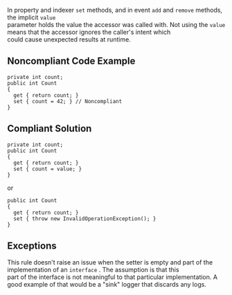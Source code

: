 
In property and indexer `set` methods, and in event `add` and `remove` methods, the implicit `value`<br>parameter holds the value the accessor was called with. Not using the `value` means that the accessor ignores the caller's intent which<br>could cause unexpected results at runtime.

## Noncompliant Code Example


    private int count;
    public int Count
    {
      get { return count; }
      set { count = 42; } // Noncompliant
    }


## Compliant Solution


    private int count;
    public int Count
    {
      get { return count; }
      set { count = value; }
    }


or


    public int Count
    {
      get { return count; }
      set { throw new InvalidOperationException(); }
    }


## Exceptions

This rule doesn't raise an issue when the setter is empty and part of the implementation of an `interface` . The assumption is that this<br>part of the interface is not meaningful to that particular implementation. A good example of that would be a "sink" logger that discards any logs.
